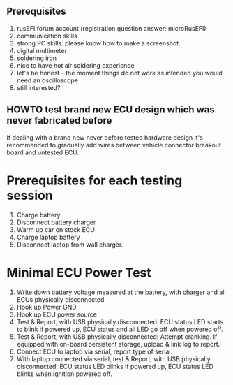 ## Prerequisites

1. rusEFI forum account (registration question answer: microRusEFI)
1. communication skills
1. strong PC skills: please know how to make a screenshot
1. digital multimeter
1. soldering iron
1. nice to have hot air soldering experience
1. let's be honest - the moment things do not work as intended you would need an oscilloscope
1. still interested?



## HOWTO test brand new ECU design which was never fabricated before

If dealing with a brand new never before tested hardware design it's recommended to gradually add wires between vehicle connector breakout board and untested ECU.

# Prerequisites for each testing session

1. Charge battery
1. Disconnect battery charger
1. Warm up car on stock ECU
1. Charge laptop battery
1. Disconnect laptop from wall charger.

# Minimal ECU Power Test

1. Write down battery voltage measured at the battery, with charger and all ECUs physically disconnected.
1. Hook up Power GND
1. Hook up ECU power source
1. Test & Report, with USB physically disconnected: ECU status LED starts to blink if powered up, ECU status and all LED go off when powered off.
1. Test & Report, with USB physically disconnected: Attempt cranking. If equipped with on-board persistent storage, upload & link log to report.
1. Connect ECU to laptop via serial, report type of serial.
1. With laptop connected via serial, test & Report, with USB physically disconnected: ECU status LED blinks if powered up, ECU status LED blinks when ignition powered off.



